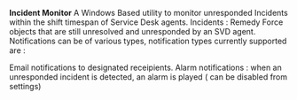 **Incident Monitor**
A Windows Based utility to monitor unresponded Incidents within the shift timespan of Service Desk agents.
Incidents : Remedy Force objects that are still unresolved and unresponded by an SVD agent.
Notifications can be of various types, notification types currently supported are : 

Email notifications to designated receipients.
Alarm notifications : when an unresponded incident is detected, an alarm is played ( can be disabled from settings)
